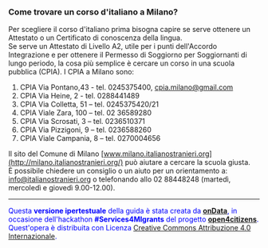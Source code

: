 ### Come trovare un corso d'italiano a Milano?

Per scegliere il corso d'italiano prima bisogna capire se serve ottenere un Attestato o un Certificato di conoscenza della lingua.<br>Se serve un Attestato di Livello A2, utile per i punti dell'Accordo Integrazione e per ottenere il Permesso di Soggiorno per Soggiornanti di lungo periodo, la cosa più semplice è cercare un corso in una scuola pubblica (CPIA). I CPIA a Milano sono:

1. CPIA Via Pontano,43 - tel. 0245375400, [cpia.milano@gmail.com](mailto:cpia.milano@gmail.com)
2. CPIA Via Heine, 2 - tel. 0288441489
3. CPIA Via Colletta, 51 – tel. 0245375420/21
4. CPIA Viale Zara, 100 – tel. 02 36589280
5. CPIA Via Scrosati, 3 – tel. 0236510371
6. CPIA Via Pizzigoni, 9 – tel. 0236588260
7. CPIA Viale Campania, 8 – tel. 0270004656

Il sito del Comune di Milano [www.milano.italianostranieri.org](http://milano.italianostranieri.org/) può aiutare a cercare la scuola giusta.<br>È possibile chiedere un  consiglio o un aiuto per un orientamento a: [info@italianostranieri.org](mailto:info@italianostranieri.org) o telefonando allo 02 88448248 (martedì, mercoledì e giovedì 9.00-12.00).

---
<footer style="color:blue !important;">
<div id="about">
Questa <strong>versione ipertestuale</strong> della guida è stata creata da <a href="http://ondata.it/" target="_blank"><strong>onData</strong></a>, in occasione dell'hackathon <strong>#Services4MIgrants</strong> del progetto <a href="http://open4citizens.eu/" target="_blank"><strong>open4citizens</strong></a>.
</div>
<div id="licenza">
Quest'opera è distribuita con Licenza <a rel="license" href="http://creativecommons.org/licenses/by/4.0/">Creative Commons Attribuzione 4.0 Internazionale</a>.
</div>
</footer>
